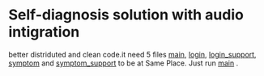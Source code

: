 # Self-diagnosis solution with audio intigration
better distriduted and clean code.it need 5 files [main](main.py), [login](login.py), [login_support](login_support.py), [symptom](symptom.py) and [symptom_support](symptom_support.py) to be at Same Place.   Just run [main](main.py) .

